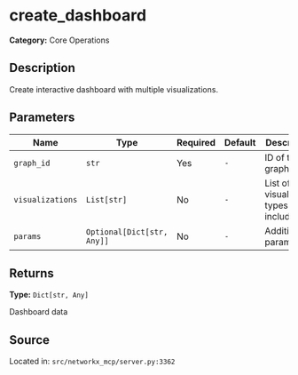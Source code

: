 # create_dashboard

**Category:** Core Operations

## Description

Create interactive dashboard with multiple visualizations.

## Parameters

| Name | Type | Required | Default | Description |
|------|------|----------|---------|-------------|
| `graph_id` | `str` | Yes | `-` | ID of the graph |
| `visualizations` | `List[str]` | No | `-` | List of visualization types to include |
| `params` | `Optional[Dict[str, Any]]` | No | `-` | Additional parameters |

## Returns

**Type:** `Dict[str, Any]`

Dashboard data

## Source

Located in: `src/networkx_mcp/server.py:3362`
